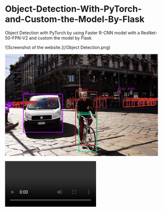 # Object-Detection-With-PyTorch-and-Custom-the-Model-By-Flask
Object Detection with PyTorch by using Faster R-CNN model with a ResNet-50-FPN-V2 and custom the model by Flask

![Screenshot of the website.](/Object Detection.png)

![Screenshot of the model.](/outputs/street_t05.jpg)

![](/outputs/video2_t05.mp4)
